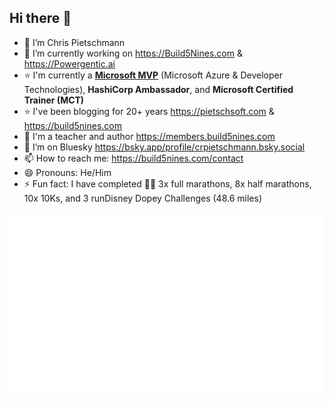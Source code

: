 ## Hi there 👋

- 🔭 I’m Chris Pietschmann
- 🔭 I’m currently working on <https://Build5Nines.com> & <https://Powergentic.ai>
- ⭐ I'm currently a **[Microsoft MVP](https://mvp.microsoft.com/en-US/mvp/profile/7f2b88ae-3c9a-e411-93f2-9cb65495d3c4)** (Microsoft Azure & Developer Technologies), **HashiCorp Ambassador**, and **Microsoft Certified Trainer (MCT)**
- ⭐ I've been blogging for 20+  years <https://pietschsoft.com> & <https://build5nines.com>
- 💬 I'm a teacher and author <https://members.build5nines.com>
- 💬 I’m on Bluesky <https://bsky.app/profile/crpietschmann.bsky.social>
- 📫 How to reach me: <https://build5nines.com/contact>
- 😄 Pronouns: He/Him
- ⚡ Fun fact: I have completed 🏃‍♂️ 3x full marathons, 8x half marathons, 10x 10Ks, and 3 runDisney Dopey Challenges (48.6 miles)
<!--
- 🌱 I’m currently learning ...
- 👯 I’m looking to collaborate on ...
- 🤔 I’m looking for help with ...
- 💬 Ask me about ...
-->

<img src="https://github.com/crpietschmann/github-stats/blob/master/generated/overview.svg#gh-light-mode-only" />
<!--<img src="https://github.com/crpietschmann/github-stats/blob/master/generated/languages.svg#gh-light-mode-only" />-->
